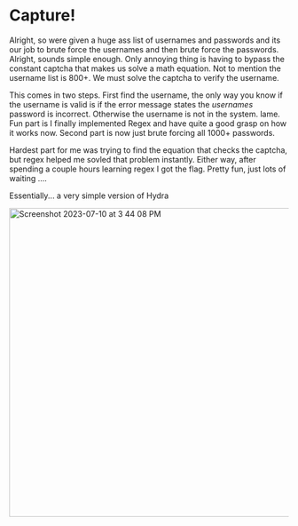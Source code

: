 # Capture! 
Alright, so were given a huge ass list of usernames and passwords and its our job to brute force the usernames and then brute force the passwords. Alright, sounds simple enough. Only annoying thing is having to bypass the constant captcha that makes us solve a math equation. Not to mention the username list is 800+. We must solve the captcha to verify the username. <br>

This comes in two steps. First find the username, the only way you know if the username is valid is if the error message states the *usernames* password is incorrect. Otherwise the username is not in the system. lame. Fun part is I finally implemented Regex and have quite a good grasp on how it works now. Second part is now just brute forcing all 1000+ passwords. 

Hardest part for me was trying to find the equation that checks the captcha, but regex helped me sovled that problem instantly. Either way, after spending a couple hours learning regex I got the flag. Pretty fun, just lots of waiting .... 

Essentially... a very simple version of Hydra

<img width="556" alt="Screenshot 2023-07-10 at 3 44 08 PM" src="https://github.com/katstews/Capture/assets/112781868/8b2885e6-327f-43e9-bffd-702fb7ba40f0">
